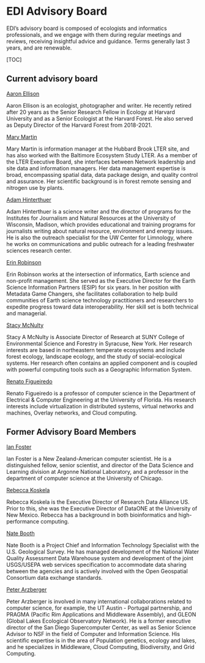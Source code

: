 # EDI Advisory Board

EDI’s advisory board is composed of ecologists and informatics professionals, and we engage with them during regular meetings and reviews, receiving insightful advice and guidance. Terms generally last 3 years, and are renewable.

[TOC]

## Current advisory board

[Aaron Ellison](https://harvardforest.fas.harvard.edu/aaron-ellison)

Aaron Ellison is an ecologist, photographer and writer. He recently retired after 20 years as the Senior Research Fellow in Ecology at Harvard University and as a Senior Ecologist at the Harvard Forest. He also served as Deputy Director of the Harvard Forest from 2018-2021.

[Mary Martin](https://hubbardbrook.org/people/mary-martin/) 

Mary Martin is information manager at the Hubbard Brook LTER site, and has also worked with the Baltimore Ecosystem Study LTER. As a member of the LTER Executive Board, she interfaces between Network leadership and site data and information managers. Her data management expertise is broad, encompassing spatial data, data package design, and quality control and assurance. Her scientific background is in forest remote sensing and nitrogen use by plants. 

[Adam Hinterthuer](https://www.linkedin.com/in/adam-hinterthuer-6045694)

Adam Hinterthuer is a science writer and the director of programs for the Institutes for Journalism and Natural Resources at the University of Wisconsin, Madison, which provides educational and training programs for journalists writing about natural resource, environment and energy issues. He is also the outreach specialist for the UW Center for Limnology, where he works on communications and public outreach for a leading freshwater sciences research center.

[Erin Robinson](https://metadatagamechangers.com/about-erin)

Erin Robinson works at the intersection of informatics, Earth science and non-profit management. She served as the Executive Director for the Earth Science Information Partners (ESIP) for six years. In her position with Metadata Game Changers, she facilitates collaboration to help build communities of Earth science technology practitioners and researchers to expedite progress toward data interoperability. Her skill set is both technical and managerial.

[Stacy McNulty](https://www.esf.edu/faculty/mcnulty/)

Stacy A McNulty is Associate Director of Research at SUNY  College of Environmental Science and Forestry in Syracuse, New York. Her research interests are based in northeastern temperate ecosystems and include forest ecology, landscape ecology, and the study of social-ecological systems. Her research often contains an applied component and is coupled with powerful computing tools such as a Geographic Information System.

[Renato Figueiredo](https://www.ece.ufl.edu/people/faculty/renato-figueiredo/)

Renato Figueiredo is a professor of computer science in the Department of Electrical & Computer Engineering at the University of Florida. His research interests include virtualization in distributed systems, virtual networks and  machines, Overlay networks, and Cloud computing.


## Former Advisory Board Members

[Ian Foster](https://cs.uchicago.edu/people/ian-foster/)

Ian Foster is a New Zealand-American computer scientist. He is a distinguished fellow, senior scientist, and director of the Data Science and Learning division at Argonne National Laboratory, and a professor in the department of computer science at the University of Chicago.

[Rebecca Koskela](https://www.rd-alliance.org/users/rkoskela)

Rebecca Koskela is the Executive Director of Research Data Alliance US. Prior to this, she was the Executive Director of DataONE at the University of New Mexico. Rebecca has a background in both bioinformatics and high-performance computing.

[Nate Booth](https://www.usgs.gov/staff-profiles/nathaniel-nate-booth)

Nate Booth is a Project Chief and Information Technology Specialist with the U.S. Geological Survey. He has managed development of the National Water Quality Assessment Data Warehouse system and development of the joint USGS/USEPA web services specification to accommodate data sharing between the agencies and is actively involved with the Open Geospatial Consortium data exchange standards.

[Peter Arzberger](https://www.linkedin.com/in/peter-arzberger-7a05049) 

Peter Arzberger is involved in many international collaborations related to computer science, for example, the UT Austin - Portugal partnership, and PRAGMA (Pacific Rim Applications and Middleware Assembly), and GLEON (Global Lakes Ecological Observatory Network). He is a  former executive director of the San Diego Supercomputer Center, as well as Senior Science Advisor to NSF in the field of Computer and Information Science. His scientific expertise is in the area of Population genetics, ecology and lakes, and he specializes in Middleware, Cloud Computing, Biodiversity, and Grid Computing.

